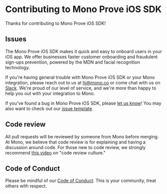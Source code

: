 # Contributing to Mono Prove iOS SDK

Thanks for contributing to Mono Prove iOS SDK!

## Issues

The Mono Prove iOS SDK makes it quick and easy to onboard users in your iOS app. We offer businesses faster customer onboarding and fraudulent sign-ups prevention, powered by the MDN and facial recognition technology.

If you're having general trouble with Mono Prove iOS SDK or your Mono integration, please reach out to us at <hi@mono.co> or come chat with us on [Slack](https://join.slack.com/t/devwithmono/shared_invite/zt-gvkqczzk-Ldt4FQpHtOL7FFTqh4Ux6A). We're proud of our level of service, and we're more than happy to help you out with your integration to Mono.

If you've found a bug in Mono Prove iOS SDK, please [let us know](https://github.com/withmono/prove-ios/issues/new)! You may
also want to check out our [issue template](https://github.com/withmono/prove-ios/tree/main/.github/ISSUE_TEMPLATE.md).

## Code review

All pull requests will be reviewed by someone from Mono before merging. At
Mono, we believe that code review is for explaining and having a discussion
around code. For those new to code review, we strongly recommend [this
video](https://www.youtube.com/watch?v=PJjmw9TRB7s) on "code review culture."

## Code of Conduct

Please be mindful of our [Code of Conduct](https://github.com/withmono/prove-ios/tree/main/.github/CODE_OF_CONDUCT.md). This is your community, treat others with respect.
